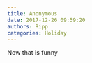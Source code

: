 ```yaml
---
title: Anonymous
date: 2017-12-26 09:59:20
authors: Ripp
categories: Holiday
---
```


 Now that is funny